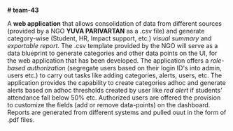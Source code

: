 **# team-43**

A **web application** that allows consolidation of data from different sources (provided by a NGO **YUVA PARIVARTAN** as a .csv file) and generate 
category-wise (Student, HR, Impact support, etc.) *visual summary* and *exportable report*. The .csv template provided by the NGO will serve as a 
data blueprint to generate categories and other data points on the UI, for the web application that has been developed.
The application offers a *role-based authorization* (segregate users based on their login ID's into admin, users etc.) to carry out tasks like 
adding categories, alerts, users, etc. The application provides the capability to create categories adhoc and generate alerts based on adhoc thresholds 
created by user like *red alert* if students' attendance fall below 50% etc.
Authorized users are offered the provision to customize the fields (add or remove data-points) on the dashboard.
Reports are generated from different systems and pulled ouut in the form of .pdf files.
